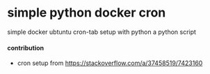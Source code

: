 # simple python docker cron
simple docker ubtuntu cron-tab setup with python a python script

#### contribution
- cron setup from https://stackoverflow.com/a/37458519/7423160
